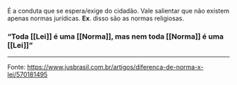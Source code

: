É a conduta que se espera/exige do cidadão. Vale salientar que não existem apenas normas jurídicas. **Ex**. disso são as normas religiosas.

### **“Toda [[Lei]] é uma [[Norma]], mas nem toda [[Norma]] é uma [[Lei]]”**

___

Fonte: https://www.jusbrasil.com.br/artigos/diferenca-de-norma-x-lei/570181495